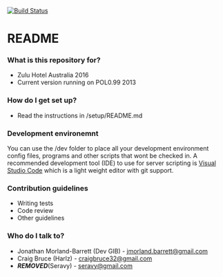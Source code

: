 [![Build Status](https://travis-ci.org/polserver/ModernDistro.svg?branch=master)](https://travis-ci.org/polserver/ModernDistro)

# README #
### What is this repository for? ###

* Zulu Hotel Australia 2016
* Current version running on POL0.99 2013

### How do I get set up? ###
* Read the instructions in /setup/README.md

### Development environemnt ###
You can use the /dev folder to place all your development environment config files, programs and other scripts that wont be checked in.
A recommended development tool (IDE) to use for server scripting is [Visual Studio Code](https://www.visualstudio.com/products/code-vs.aspx) which is a light weight editor with git support.

### Contribution guidelines ###

* Writing tests
* Code review
* Other guidelines

### Who do I talk to? ###

* Jonathan Morland-Barrett (Dev GIB) - jmorland.barrett@gmail.com
* Craig Bruce (Harlz) - craigbruce32@gmail.com
* ***REMOVED***(Seravy) - seravy@gmail.com